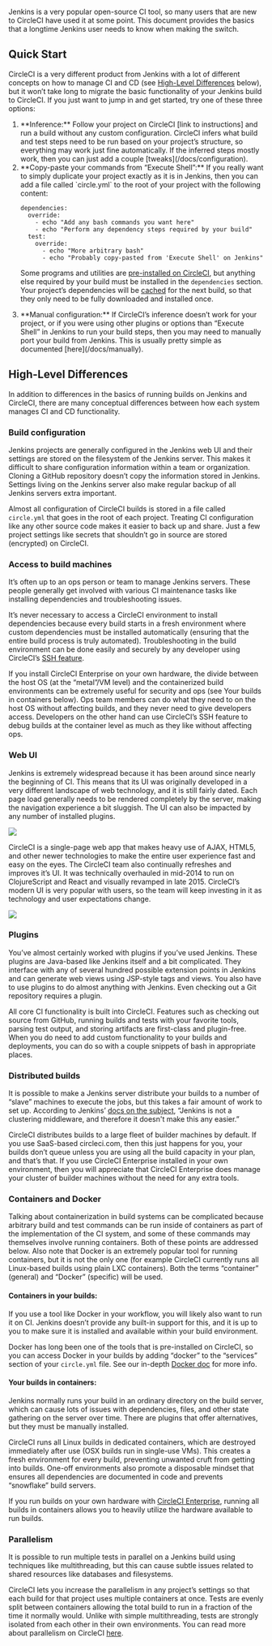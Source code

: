 <!--

title: Migrating from Jenkins to CircleCI

-->

Jenkins is a very popular open-source CI tool, so many users that are new to CircleCI have used it at some point. This document provides the basics that a longtime Jenkins user needs to know when making the switch.

## Quick Start

CircleCI is a very different product from Jenkins with a lot of different concepts on how to manage CI and CD (see [High-Level Differences](/docs/migrating-from-jenkins#high-level-differences) below), but it won’t take long to migrate the basic functionality of your Jenkins build to CircleCI. If you just want to jump in and get started, try one of these three options:


<ol>
<li>**Inference:** Follow your project on CircleCI [link to instructions] and run a build without any custom configuration. CircleCI infers what build and test steps need to be run based on your project’s structure, so everything may work just fine automatically. If the inferred steps mostly work, then you can just add a couple [tweaks](/docs/configuration).</li>

<li>**Copy-paste your commands from “Execute Shell”:** If you really want to simply duplicate your project exactly as it is in Jenkins, then you can add a file called `circle.yml` to the root of your project with the following content:

```
dependencies:
  override:
    - echo "Add any bash commands you want here"
    - echo "Perform any dependency steps required by your build"
  test:
    override:
      - echo "More arbitrary bash"
      - echo "Probably copy-pasted from 'Execute Shell' on Jenkins"
```

  Some programs and utilities are [pre-installed on CircleCI](/docs/environment), but anything else required by your build must be installed in the `dependencies` section. Your project’s dependencies will be [cached](/docs/how-cache-works) for the next build, so that they only need to be fully downloaded and installed once.</li>


<li>**Manual configuration:** If CircleCI’s inference doesn’t work for your project, or if you were using other plugins or options than “Execute Shell” in Jenkins to run your build steps, then you may need to manually port your build from Jenkins. This is usually pretty simple as documented [here](/docs/manually).</li>
</ol>


## High-Level Differences

In addition to differences in the basics of running builds on Jenkins and CircleCI, there are many conceptual differences between how each system manages CI and CD functionality.

### Build configuration

Jenkins projects are generally configured in the Jenkins web UI and their settings are stored on the filesystem of the Jenkins server. This makes it difficult to share configuration information within a team or organization. Cloning a GitHub repository doesn’t copy the information stored in Jenkins. Settings living on the Jenkins server also make regular backup of all Jenkins servers extra important.

Almost all configuration of CircleCI builds is stored in a file called `circle.yml` that goes in the root of each project. Treating CI configuration like any other source code makes it easier to back up and share. Just a few project settings like secrets that shouldn’t go in source are stored (encrypted) on CircleCI.

### Access to build machines

It’s often up to an ops person or team to manage Jenkins servers. These people generally get involved with various CI maintenance tasks like installing dependencies and troubleshooting issues.

It’s never necessary to access a CircleCI environment to install dependencies because every build starts in a fresh environment where custom dependencies must be installed automatically (ensuring that the entire build process is truly automated). Troubleshooting in the build environment can be done easily and securely by any developer using CircleCI’s [SSH feature](/docs/ssh-build).

If you install CircleCI Enterprise on your own hardware, the divide between the host OS (at the “metal”/VM level) and the containerized build environments can be extremely useful for security and ops (see Your builds in containers below). Ops team members can do what they need to on the host OS without affecting builds, and they never need to give developers access. Developers on the other hand can use CircleCI’s SSH feature to debug builds at the container level as much as they like without affecting ops.

### Web UI

Jenkins is extremely widespread because it has been around since nearly the beginning of CI. This means that its UI was originally developed in a very different landscape of web technology, and it is still fairly dated. Each page load generally needs to be rendered completely by the server, making the navigation experience a bit sluggish. The UI can also be impacted by any number of installed plugins.

![](asset://img/outer/docs/jenkins-ui.png)

CircleCI is a single-page web app that makes heavy use of AJAX, HTML5, and other newer technologies to make the entire user experience fast and easy on the eyes. The CircleCI team also continually refreshes and improves it’s UI. It was technically overhauled in mid-2014 to run on ClojureScript and React and visually revamped in late 2015. CircleCI’s modern UI is very popular with users, so the team will keep investing in it as technology and user expectations change.

![](asset://img/outer/docs/circle-ui.png)

### Plugins

You’ve almost certainly worked with plugins if you’ve used Jenkins. These plugins are Java-based like Jenkins itself and a bit complicated. They interface with any of several hundred possible extension points in Jenkins and can generate web views using JSP-style tags and views. You also have to use plugins to do almost anything with Jenkins. Even checking out a Git repository requires a plugin.

All core CI functionality is built into CircleCI. Features such as checking out source from GitHub,
running builds and tests with your favorite tools, parsing test output, and storing artifacts are first-class and plugin-free. When you do need to add custom functionality to your builds and deployments, you can do so with a couple snippets of bash in appropriate places.

### Distributed builds

It is possible to make a Jenkins server distribute your builds to a number of “slave” machines to execute the jobs, but this takes a fair amount of work to set up. According to Jenkins’ [docs on the subject](https://wiki.jenkins-ci.org/display/JENKINS/Distributed+builds), “Jenkins is not a clustering middleware, and therefore it doesn't make this any easier.”

CircleCI distributes builds to a large fleet of builder machines by default. If you use SaaS-based circleci.com, then this just happens for you, your builds don’t queue unless you are using all the build capacity in your plan, and that’s that. If you use CircleCI Enterprise installed in your own environment, then you will appreciate that CircleCI Enterprise does manage your cluster of builder machines without the need for any extra tools.

### Containers and Docker

Talking about containerization in build systems can be complicated because arbitrary build and test commands can be run inside of containers as part of the implementation of the CI system, and some of these commands may themselves involve running containers. Both of these points are addressed below. Also note that Docker is an extremely popular tool for running containers, but it is not the only one (for example CircleCI currently runs all Linux-based builds using plain LXC containers). Both the terms “container” (general) and “Docker” (specific) will be used.


#### Containers in your builds:


  If you use a tool like Docker in your workflow, you will likely also want to run it on CI. Jenkins doesn’t provide any built-in support for this, and it is up to you to make sure it is installed and available within your build environment.

  Docker has long been one of the tools that is pre-installed on CircleCI, so you can access Docker in your builds by adding “docker” to the “services” section of your `circle.yml` file. See our in-depth [Docker doc](/docs/docker) for more info.

#### Your builds in containers:


  Jenkins normally runs your build in an ordinary directory on the build server, which can cause lots of issues with dependencies, files, and other state gathering on the server over time. There are plugins that offer alternatives, but they must be manually installed.


  CircleCI runs all Linux builds in dedicated containers, which are destroyed immediately after use (OSX builds run in single-use VMs). This creates a fresh environment for every build, preventing unwanted cruft from getting into builds. One-off environments also promote a disposable mindset that ensures all dependencies are documented in code and prevents “snowflake” build servers.


  If you run builds on your own hardware with [CircleCI Enterprise](/enterprise), running all builds in containers allows you to heavily utilize the hardware available to run builds.

### Parallelism

It is possible to run multiple tests in parallel on a Jenkins build using techniques like multithreading, but this can cause subtle issues related to shared resources like databases and filesystems.

CircleCI lets you increase the parallelism in any project’s settings so that each build for that project uses multiple containers at once. Tests are evenly split between containers allowing the total build to run in a fraction of the time it normally would. Unlike with simple multithreading, tests are strongly isolated from each other in their own environments. You can read more about parallelism on CircleCI [here](/docs/setting-up-parallelism).
